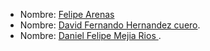 - Nombre: [Felipe Arenas](https://github.com/MrArenas)
- Nombre: [David Fernando Hernandez cuero](https://github.com/D3ivdf).
- Nombre: [Daniel Felipe Mejia Rios ](https://github.com/DmejiariUnal8313).
